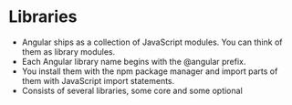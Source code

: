 # Libraries

- Angular ships as a collection of JavaScript modules. You can think of them as library modules.
- Each Angular library name begins with the @angular prefix.
- You install them with the npm package manager and import parts of them with JavaScript import statements.
- Consists of several libraries, some core and some optional
